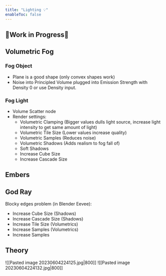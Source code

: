 ```yaml
---
title: "Lighting 💡"
enableToc: false
---
```


## 🚧Work in Progress🚧

## Volumetric Fog
### Fog Object
- Plane is a good shape (only convex shapes work)
- Noise into Principled Volume plugged into Emission Strength  with Density 0 or use Density input.

### Fog Light
- Volume Scatter node
- Render settings:
    - Volumetric Clamping (Bigger values dulls light source, increase light intensity to get same amount of light)
    - Volumetric Tile Size (Lower values increase quality)    
    - Volumetric Samples (Reduces noise)
    - Volumetric Shadows (Adds realism to fog fall of)
    - Soft Shadows
    - Increase Cube Size
    - Increase Cascade Size

## Embers

## God Ray

Blocky edges problem (in Blender Eevee):

- Increase Cube Size (Shadows)
- Increase Cascade Size (Shadows)
- Increase Tile Size (Volumetrics)
- Increase Samples (Volumetrics)
- Increase Samples



## Theory
![[Pasted image 20230604224125.jpg|800]]
![[Pasted image 20230604224132.jpg|800]]